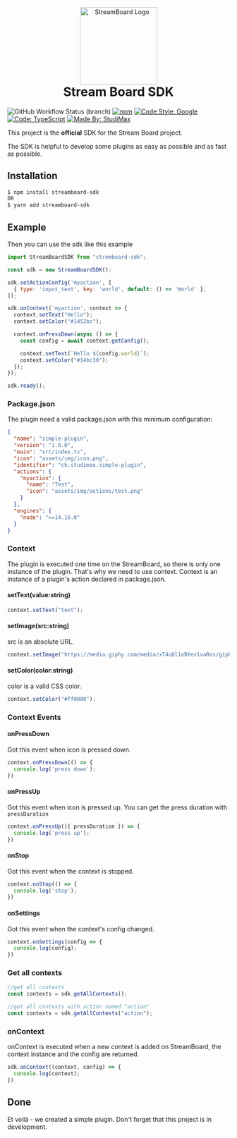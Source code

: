 <p align="center" style="margin: 0">
  <a href="https://stream-board.app/" target="blank"><img src="https://stream-board.app/logo.svg" width="175" alt="StreamBoard Logo" /></a>
</p>
<h1 align="center" style="margin-top: 0">Stream Board SDK</h1>

![GitHub Workflow Status (branch)](https://img.shields.io/github/workflow/status/studimax/streamboard-sdk/CodeQL)
[![npm](https://img.shields.io/npm/v/streamboard-sdk)](https://www.npmjs.com/package/streamboard-sdk)
[![Code Style: Google](https://img.shields.io/badge/code%20style-google-blueviolet.svg?logo=google&logoColor=white)](https://github.com/google/gts)
[![Code: TypeScript](https://img.shields.io/badge/made%20with-typescript-blue.svg?logo=typescript&logoColor=white)](https://github.com/microsoft/TypeScript)
[![Made By: StudiMax](https://img.shields.io/badge/made%20by-studimax-red.svg)](https://github.com/studimax)

This project is the **official** SDK for the Stream Board project.

The SDK is helpful to develop some plugins as easy as possible and as fast as possible.

## Installation

```bash
$ npm install streamboard-sdk
OR
$ yarn add streamboard-sdk
```

## Example

Then you can use the sdk like this example

```js
import StreamBoardSDK from "stremboard-sdk";

const sdk = new StreamBoardSDK();

sdk.setActionConfig('myaction', [
  { type: 'input_text', key: 'world', default: () => 'World' },
]);

sdk.onContext('myaction', context => {
  context.setText("Hello");
  context.setColor("#1452bc");

  context.onPressDown(async () => {
    const config = await context.getConfig();

    context.setText(`Hello ${config.world}`);
    context.setColor("#14bc30");
  });
});

sdk.ready();
```

### Package.json

The plugin need a valid package.json with this minimum configuration:

```json
{
  "name": "simple-plugin",
  "version": "1.0.0",
  "main": "src/index.ts",
  "icon": "assets/img/icon.png",
  "identifier": "ch.studimax.simple-plugin",
  "actions": {
    "myaction": {
      "name": "Test",
      "icon": "assets/img/actions/test.png"
    }
  },
  "engines": {
    "node": ">=14.16.0"
  }
}
```

### Context

The plugin is executed one time on the StreamBoard, so there is only one instance of the plugin. That's why we need to
use context. Context is an instance of a plugin's action declared in package.json.

#### setText(value:string)

```js
context.setText("text");
```

#### setImage(src:string)

src is an absolute URL.

```js
context.setImage("https://media.giphy.com/media/xT4uQl1oBYev1vaRos/giphy.gif");
```

#### setColor(color:string)

color is a valid CSS color.

```js
context.setColor("#ff0000");
```

### Context Events

#### onPressDown

Got this event when icon is pressed down.

```js
context.onPressDown(() => {
  console.log('press down');
})
```

#### onPressUp

Got this event when icon is pressed up. You can get the press duration with `pressDuration`

```js
context.onPressUp(({ pressDuration }) => {
  console.log('press up');
})
```

#### onStop

Got this event when the context is stopped.

```js
context.onStop(() => {
  console.log('stop');
})
```

#### onSettings

Got this event when the context's config changed.

```js
context.onSettings(config => {
  console.log(config);
})
```

### Get all contexts

```js
//get all contexts
const contexts = sdk.getAllContexts();

//get all contexts with action named "action"
const contexts = sdk.getAllContexts("action");
```

### onContext

onContext is executed when a new context is added on StreamBoard, the context instance and the config are returned.

```js
sdk.onContext((context, config) => {
  console.log(context);
})
```

## Done

Et voilà - we created a simple plugin. Don't forget that this project is in development.
